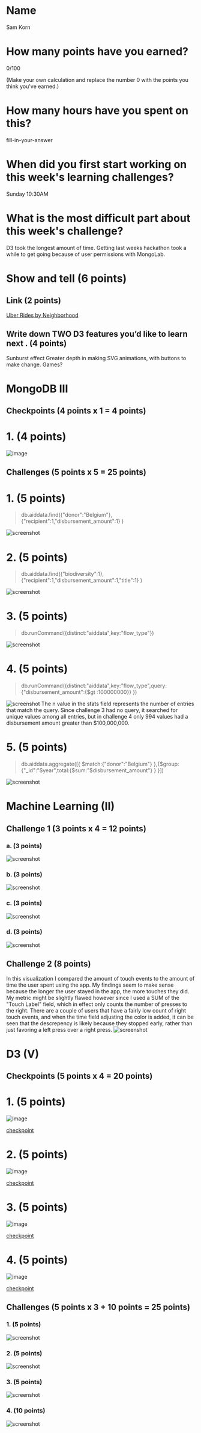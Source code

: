 # Name

Sam Korn

# How many points have you earned?

0/100

(Make your own calculation and replace the number 0 with the points you think you've earned.)

# How many hours have you spent on this?

fill-in-your-answer

# When did you first start working on this week's learning challenges?

Sunday 10:30AM

# What is the most difficult part about this week's challenge?

D3 took the longest amount of time. Getting last weeks hackathon took a while to get going because of user permissions with MongoLab.

# Show and tell (6 points)

## Link (2 points)

[Uber Rides by Neighborhood](http://bost.ocks.org/mike/uberdata/)

## Write down TWO D3 features you’d like to learn next . (4 points)

Sunburst effect
Greater depth in making SVG animations, with buttons to make change. Games?

# MongoDB III

## Checkpoints (4 points x 1 = 4 points)

# 1. (4 points)

![image](MDBCheckpoint1.png)

## Challenges (5 points x 5 = 25 points)

# 1. (5 points)

> db.aiddata.find({"donor":"Belgium"},{"recipient":1,"disbursement_amount":1} )

![screenshot](MDBChallenge1.png)

# 2. (5 points)

> db.aiddata.find({"biodiversity":1},{"recipient":1,"disbursement_amount":1,"title":1} )

![screenshot](MDBChallenge2.png)

# 3. (5 points)

> db.runCommand({distinct:"aiddata",key:"flow_type"})

![screenshot](MDBChallenge3.png)

# 4. (5 points)

> db.runCommand({distinct:"aiddata",key:"flow_type",query:{"disbursement_amount":{$gt :100000000}} })

![screenshot](MDBChallenge4.png)
The n value in the stats field represents the number of entries that match the query. Since challenge 3 had no query, it searched for unique values among all entries, but in challenge 4 only 994 values had a disbursement amount greater than $100,000,000.

# 5. (5 points)

> db.aiddata.aggregate([{ $match:{"donor":"Belgium"} },{$group:{"_id":"$year",total:{$sum:"$disbursement_amount"} } }])

![screenshot](MDBChallenge5.png)

# Machine Learning (II)

## Challenge 1 (3 points x 4 = 12 points)

### a. (3 points)

![screenshot](MachineChallenge1a.png)

### b. (3 points)

![screenshot](MachineChallenge1b.png)

### c. (3 points) 

![screenshot](MachineChallenge1c.png)

### d. (3 points) 

![screenshot](MachineChallenge1d.png)

## Challenge 2 (8 points)
In this visualization I compared the amount of touch events to the amount of time the user spent using the app. My findings seem to make sense because the longer the user stayed in the app, the more touches they did. My metric might be slightly flawed however since I used a SUM of the "Touch Label" field, which in effect only counts the number of presses to the right. There are a couple of users that have a fairly low count of right touch events, and when the time field adjusting the color is added, it can be seen that the descrepency is likely because they stopped early, rather than just favoring a left press over a right press.
![screenshot](MachineChallenge2.png)

# D3 (V)

## Checkpoints (5 points x 4 = 20 points)

# 1. (5 points)

![image](D3Checkpoint1.png)

[checkpoint](D3Checkpoint1.html)

# 2. (5 points)

![image](D3Checkpoint2.png)

[checkpoint](D3Checkpoint2.html)

# 3. (5 points)

![image](D3Checkpoint3.png)

[checkpoint](D3Checkpoint3.html)

# 4. (5 points)

![image](D3Checkpoint4.png)

[checkpoint](D3Checkpoint4.html)

## Challenges 	(5 points x 3 + 10 points = 25 points)

### 1. (5 points)

![screenshot](D3Challenge1.png)

### 2. (5 points)

![screenshot](D3Challenge2.png)

### 3. (5 points)

![screenshot](D3Challenge3.png)

### 4. (10 points)

![screenshot](D3Challenge4.png)

